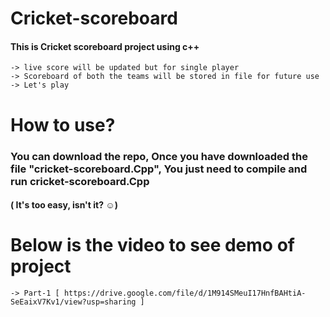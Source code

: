 # Cricket-scoreboard

#### This is Cricket scoreboard project using c++ 
  
    -> live score will be updated but for single player
    -> Scoreboard of both the teams will be stored in file for future use 
    -> Let's play

# How to use?
### You can download the repo, Once you have downloaded the file "cricket-scoreboard.Cpp", You just need to compile and run cricket-scoreboard.Cpp
#### ( It's too easy, isn't it? ☺)

# Below is the video to see demo of project

    -> Part-1 [ https://drive.google.com/file/d/1M914SMeuI17HnfBAHtiA-SeEaixV7Kv1/view?usp=sharing ]


